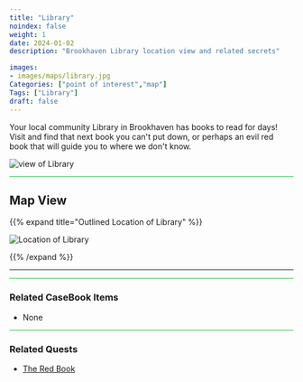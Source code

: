 ```yaml
---
title: "Library"
noindex: false
weight: 1
date: 2024-01-02
description: "Brookhaven Library location view and related secrets"

images:
- images/maps/library.jpg
Categories: ["point of interest","map"]
Tags: ["Library"]
draft: false
--- 
```


Your local community Library in Brookhaven has books to read for days! Visit and find that next book you can't put down, or perhaps an evil red book that will guide you to where we don't know.

![view of Library](/images/maps/library.jpg)


<hr style="background-color: #28b44c" size=8>

## Map View

{{% expand title="Outlined Location of Library" %}}

![Location of Library](/images/maps/library.png)

{{% /expand %}}

---

<hr style="background-color: #28b44c" size=8>

### Related CaseBook Items

- None

<hr style="background-color: #28b44c" size=8>

### Related Quests

- [The Red Book](lore/special_tools/the_red_book/)